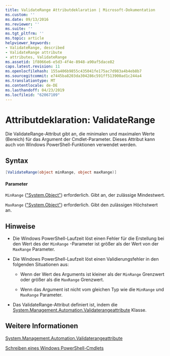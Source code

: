 ```yaml
---
title: ValidateRange Attributdeklaration | Microsoft-Dokumentation
ms.custom: ''
ms.date: 09/13/2016
ms.reviewer: ''
ms.suite: ''
ms.tgt_pltfrm: ''
ms.topic: article
helpviewer_keywords:
- ValidateRange, described
- ValidateRange attribute
- attributes, ValidateRange
ms.assetid: 1f8066e6-e5d3-4f4e-8948-a90af5dace82
caps.latest.revision: 11
ms.openlocfilehash: 155a406b9855c435041fe175ac7d983a4b4eb8b7
ms.sourcegitcommit: e7445ba8203da304286c591ff513900ad1c244a4
ms.translationtype: MT
ms.contentlocale: de-DE
ms.lasthandoff: 04/23/2019
ms.locfileid: "62067109"
---
```

# <a name="validaterange-attribute-declaration"></a>Attributdeklaration: ValidateRange

Die ValidateRange-Attribut gibt an, die minimalen und maximalen Werte (Bereich) für das Argument der Cmdlet-Parameter. Dieses Attribut kann auch von Windows PowerShell-Funktionen verwendet werden.

## <a name="syntax"></a>Syntax

```csharp
[ValidateRange(object minRange, object maxRange)]
```

#### <a name="parameters"></a>Parameter

`MinRange` (["System.Object"](/dotnet/api/system.object)) erforderlich. Gibt an, der zulässige Mindestwert.

`MaxRange` (["System.Object"](/dotnet/api/system.object)) erforderlich. Gibt den zulässigen Höchstwert an.

## <a name="remarks"></a>Hinweise

- Die Windows PowerShell-Laufzeit löst einen Fehler für die Erstellung bei den Wert des der `MinRange` -Parameter ist größer als der Wert von der `MaxRange` Parameter.

- Die Windows PowerShell-Laufzeit löst einen Validierungsfehler in den folgenden Situationen aus:

    - Wenn der Wert des Arguments ist kleiner als der `MinRange` Grenzwert oder größer als die `MaxRange` Grenzwert.

    - Wenn das Argument ist nicht vom gleichen Typ wie die `MinRange` und `MaxRange` Parameter.

- Das ValidateRange-Attribut definiert ist, indem die [System.Management.Automation.Validaterangeattribute](/dotnet/api/System.Management.Automation.ValidateRangeAttribute) Klasse.

## <a name="see-also"></a>Weitere Informationen

[System.Management.Automation.Validaterangeattribute](/dotnet/api/System.Management.Automation.ValidateRangeAttribute)

[Schreiben eines Windows PowerShell-Cmdlets](./writing-a-windows-powershell-cmdlet.md)
